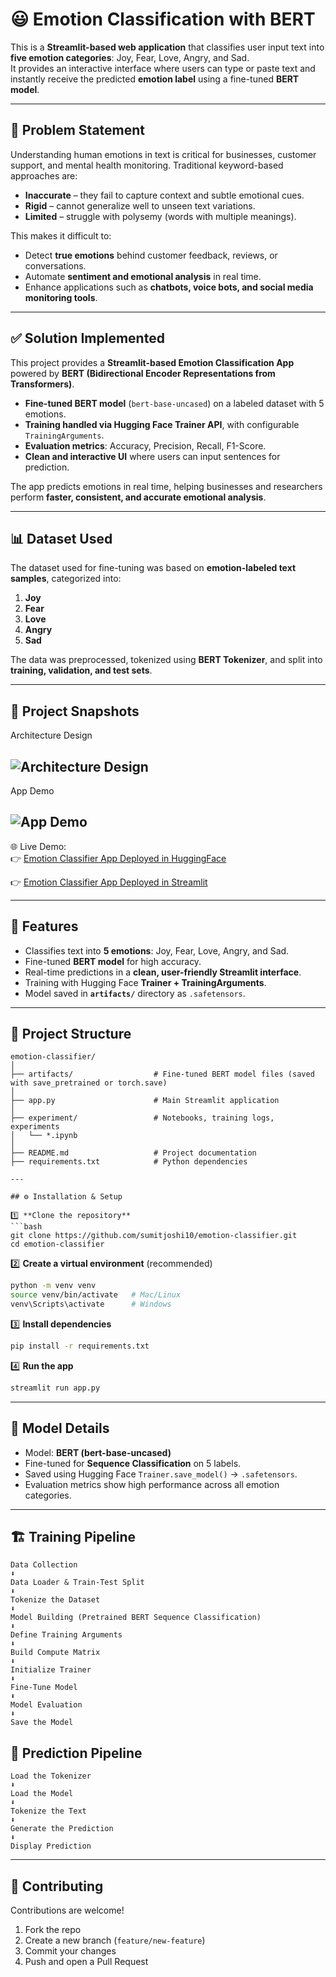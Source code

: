 # 😃 Emotion Classification with BERT

This is a **Streamlit-based web application** that classifies user input text into **five emotion categories**: Joy, Fear, Love, Angry, and Sad.  
It provides an interactive interface where users can type or paste text and instantly receive the predicted **emotion label** using a fine-tuned **BERT model**.  

---

## 🛑 Problem Statement

Understanding human emotions in text is critical for businesses, customer support, and mental health monitoring. Traditional keyword-based approaches are:  

- **Inaccurate** – they fail to capture context and subtle emotional cues.  
- **Rigid** – cannot generalize well to unseen text variations.  
- **Limited** – struggle with polysemy (words with multiple meanings).  

This makes it difficult to:  

- Detect **true emotions** behind customer feedback, reviews, or conversations.  
- Automate **sentiment and emotional analysis** in real time.  
- Enhance applications such as **chatbots, voice bots, and social media monitoring tools**.  

---

## ✅ Solution Implemented

This project provides a **Streamlit-based Emotion Classification App** powered by **BERT (Bidirectional Encoder Representations from Transformers)**.  

- **Fine-tuned BERT model** (`bert-base-uncased`) on a labeled dataset with 5 emotions.  
- **Training handled via Hugging Face Trainer API**, with configurable `TrainingArguments`.  
- **Evaluation metrics**: Accuracy, Precision, Recall, F1-Score.  
- **Clean and interactive UI** where users can input sentences for prediction.  

The app predicts emotions in real time, helping businesses and researchers perform **faster, consistent, and accurate emotional analysis**.  

---

## 📊 Dataset Used

The dataset used for fine-tuning was based on **emotion-labeled text samples**, categorized into:  

1. **Joy**  
2. **Fear**  
3. **Love**  
4. **Angry**  
5. **Sad**  

The data was preprocessed, tokenized using **BERT Tokenizer**, and split into **training, validation, and test sets**.  

---

## 📸 Project Snapshots

Architecture Design

![Architecture Design](Snapshot/Architecture_Picture.png)  
---

App Demo

![App Demo](Snapshot//App.png)  
---


🌐 Live Demo:  
👉 [Emotion Classifier App Deployed in HuggingFace](https://huggingface.co/spaces/Bhunte25/emotion-classifier)  

👉 [Emotion Classifier App Deployed in Streamlit](https://emotion-classifier-5.streamlit.app/) 


---

## 🚀 Features

- Classifies text into **5 emotions**: Joy, Fear, Love, Angry, and Sad.  
- Fine-tuned **BERT model** for high accuracy.  
- Real-time predictions in a **clean, user-friendly Streamlit interface**.  
- Training with Hugging Face **Trainer + TrainingArguments**.  
- Model saved in **`artifacts/`** directory as `.safetensors`.  

---

## 📂 Project Structure

```
emotion-classifier/
│
├── artifacts/                  # Fine-tuned BERT model files (saved with save_pretrained or torch.save)
│
├── app.py                      # Main Streamlit application
│
├── experiment/                 # Notebooks, training logs, experiments
│   └── *.ipynb
│
├── README.md                   # Project documentation
├── requirements.txt            # Python dependencies

---

## ⚙️ Installation & Setup

1️⃣ **Clone the repository**  
```bash
git clone https://github.com/sumitjoshi10/emotion-classifier.git
cd emotion-classifier
```  

2️⃣ **Create a virtual environment** (recommended)  
```bash
python -m venv venv
source venv/bin/activate   # Mac/Linux
venv\Scripts\activate      # Windows
```  

3️⃣ **Install dependencies**  
```bash
pip install -r requirements.txt
```  

4️⃣ **Run the app**  
```bash
streamlit run app.py
```  

---

## 🧠 Model Details

- Model: **BERT (bert-base-uncased)**  
- Fine-tuned for **Sequence Classification** on 5 labels.  
- Saved using Hugging Face `Trainer.save_model()` → `.safetensors`.  
- Evaluation metrics show high performance across all emotion categories.  

---


## 🏗️ Training Pipeline
```
Data Collection
⬇️
Data Loader & Train-Test Split
⬇️
Tokenize the Dataset
⬇️
Model Building (Pretrained BERT Sequence Classification)
⬇️
Define Training Arguments
⬇️
Build Compute Matrix
⬇️
Initialize Trainer
⬇️
Fine-Tune Model
⬇️
Model Evaluation
⬇️
Save the Model
```
## 🤖 Prediction Pipeline

```
Load the Tokenizer
⬇️
Load the Model
⬇️
Tokenize the Text
⬇️
Generate the Prediction
⬇️
Display Prediction
```

---

## 🤝 Contributing

Contributions are welcome!  

1. Fork the repo  
2. Create a new branch (`feature/new-feature`)  
3. Commit your changes  
4. Push and open a Pull Request  
